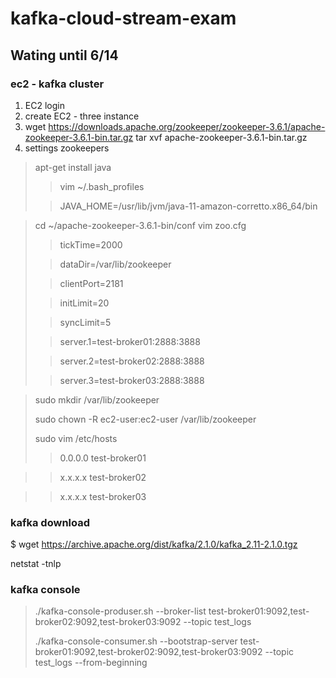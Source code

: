 # kafka-cloud-stream-exam

## Wating until 6/14

### ec2 - kafka cluster

1. EC2 login
2. create EC2 - three instance
3. wget https://downloads.apache.org/zookeeper/zookeeper-3.6.1/apache-zookeeper-3.6.1-bin.tar.gz
  tar xvf apache-zookeeper-3.6.1-bin.tar.gz
4. settings zookeepers
> apt-get install java
> > vim ~/.bash_profiles
>
> > JAVA_HOME=/usr/lib/jvm/java-11-amazon-corretto.x86_64/bin

> cd ~/apache-zookeeper-3.6.1-bin/conf
> vim zoo.cfg
>
> > tickTime=2000
>
> > dataDir=/var/lib/zookeeper
>
> > clientPort=2181
>
> > initLimit=20
>
> > syncLimit=5
>
> > server.1=test-broker01:2888:3888
>
> > server.2=test-broker02:2888:3888
>
> > server.3=test-broker03:2888:3888

> sudo mkdir /var/lib/zookeeper
>
> sudo chown -R ec2-user:ec2-user /var/lib/zookeeper
>
> sudo vim /etc/hosts
>
> > 0.0.0.0 test-broker01

> > x.x.x.x test-broker02

> > x.x.x.x test-broker03

### kafka download

$ wget https://archive.apache.org/dist/kafka/2.1.0/kafka_2.11-2.1.0.tgz

  netstat -tnlp
  

### kafka console

> ./kafka-console-produser.sh --broker-list test-broker01:9092,test-broker02:9092,test-broker03:9092 --topic test_logs
>
> ./kafka-console-consumer.sh --bootstrap-server test-broker01:9092,test-broker02:9092,test-broker03:9092 --topic test_logs --from-beginning


